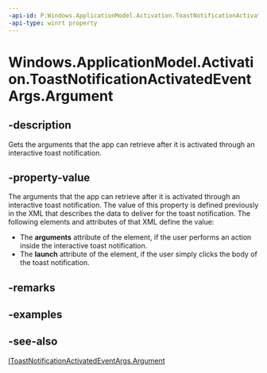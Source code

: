 ----api-id: P:Windows.ApplicationModel.Activation.ToastNotificationActivatedEventArgs.Argument
-api-type: winrt property
---<!-- Property syntaxpublic string Argument { get; }--># Windows.ApplicationModel.Activation.ToastNotificationActivatedEventArgs.Argument## -descriptionGets the arguments that the app can retrieve after it is activated through an interactive toast notification.## -property-valueThe arguments that the app can retrieve after it is activated through an interactive toast notification. The value of this property is defined previously in the XML that describes the data to deliver for the toast notification. The following elements and attributes of that XML define the value:+ The **arguments** attribute of the  element, if the user performs an action inside the interactive toast notification.+ The **launch** attribute of the  element, if the user simply clicks the body of the toast notification.## -remarks## -examples## -see-also[IToastNotificationActivatedEventArgs.Argument](itoastnotificationactivatedeventargs_argument.md)